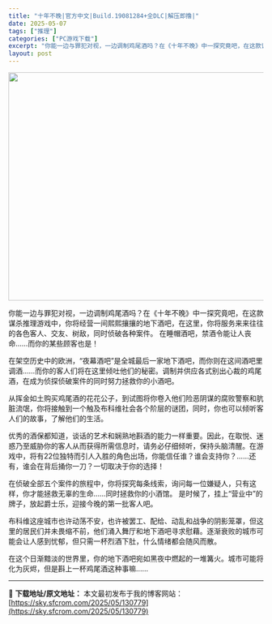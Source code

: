 ```yaml
---
title: "十年不晚|官方中文|Build.19081284+全DLC|解压即撸|"
date: 2025-05-07
tags: ["推理"]
categories: ["PC游戏下载"]
excerpt: "你能一边与罪犯对视，一边调制鸡尾酒吗？在《十年不晚》中一探究竟吧，在这款谋杀推理游戏中，你将经营一间熙熙攘攘的地下酒吧，在这里，你将服务来来往往的各色客人、交友、树敌，同时侦破各种案件。 在睡帽酒吧，禁酒令能让人丧命……而你的某些顾客也是！ 在架空历史中的欧洲，“夜幕酒吧”是全城最后一家地下酒吧，而&hellip;"
layout: post
---
```


<img class="aligncenter size-full wp-image-130518" src="https://sky.sfcrom.com/wp-content/uploads/2025/05/2025050603052424.webp" alt="" width="800" height="450" />

你能一边与罪犯对视，一边调制鸡尾酒吗？在《十年不晚》中一探究竟吧，在这款谋杀推理游戏中，你将经营一间熙熙攘攘的地下酒吧，在这里，你将服务来来往往的各色客人、交友、树敌，同时侦破各种案件。 在睡帽酒吧，禁酒令能让人丧命……而你的某些顾客也是！

在架空历史中的欧洲，“夜幕酒吧”是全城最后一家地下酒吧，而你则在这间酒吧里调酒……而你的客人们将在这里倾吐他们的秘密。调制并供应各式别出心裁的鸡尾酒，在成为侦探侦破案件的同时努力拯救你的小酒吧。

从挥金如土购买鸡尾酒的花花公子，到试图将你卷入他们险恶阴谋的腐败警察和肮脏流氓，你将接触到一个触及布科维社会各个阶层的谜团，同时，你也可以倾听客人们的故事，了解他们的生活。

优秀的酒保都知道，谈话的艺术和娴熟地斟酒的能力一样重要。因此，在取悦、迷惑乃至威胁你的客人从而获得所需信息时，请务必仔细倾听，保持头脑清醒。在游戏中，将有22位独特而引人入胜的角色出场，你能信任谁？谁会支持你？……还有，谁会在背后捅你一刀？一切取决于你的选择！

在侦破全部五个案件的旅程中，你将探究每条线索，询问每一位嫌疑人，只有这样，你才能拯救无辜的生命……同时拯救你的小酒馆。 是时候了，挂上“营业中”的牌子，放起爵士乐，迎接今晚的第一批客人吧。

布科维这座城市也许动荡不安，也许被罢工、配给、动乱和战争的阴影笼罩，但这里的居民们并未畏缩不前，他们涌入舞厅和地下酒吧寻求慰藉。逐渐衰败的城市可能会让人感到忧郁，但只需一杯烈酒下肚，什么情绪都会随风而散。

在这个日渐黯淡的世界里，你的地下酒吧宛如黑夜中燃起的一堆篝火。城市可能将化为灰烬，但是斟上一杯鸡尾酒这种事嘛……

---
📖 **下载地址/原文地址：** 本文最初发布于我的博客网站：[https://sky.sfcrom.com/2025/05/130779](https://sky.sfcrom.com/2025/05/130779)
